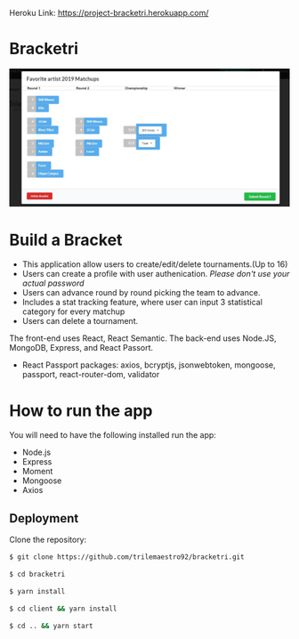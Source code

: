 Heroku Link: https://project-bracketri.herokuapp.com/

# Bracketri
![](client/public/assets/Bracketri.JPG)


# Build a Bracket
* This application allow users to create/edit/delete tournaments.(Up to 16)
* Users can create a profile with user authenication. *Please don't use your actual password*
* Users can advance round by round picking the team to advance.
* Includes a stat tracking feature, where user can input 3 statistical category for every matchup
* Users can delete a tournament.

The front-end uses React, React Semantic.
The back-end uses Node.JS, MongoDB, Express, and React Passort. 
* React Passport packages: axios, bcryptjs, jsonwebtoken, mongoose, passport, react-router-dom, validator  


# How to run the app

You will need to have the following installed run the app:

* Node.js
* Express
* Moment
* Mongoose
* Axios


## Deployment

Clone the repository:

``` bash
$ git clone https://github.com/trilemaestro92/bracketri.git
```
``` bash
$ cd bracketri 
```
``` bash
$ yarn install
```
``` bash
$ cd client && yarn install
```
``` bash
$ cd .. && yarn start
```



